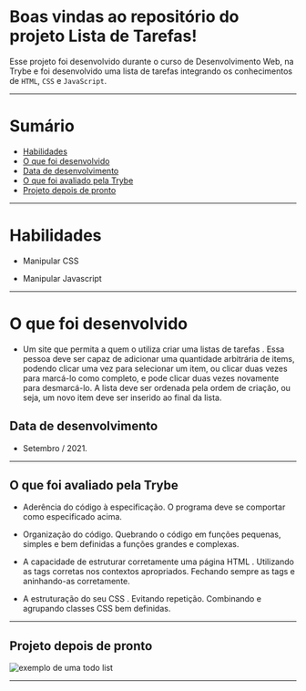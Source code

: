 # Boas vindas ao repositório do projeto Lista de Tarefas!

Esse projeto foi desenvolvido durante o curso de Desenvolvimento Web, na Trybe e foi desenvolvido uma lista de tarefas integrando os conhecimentos de `HTML`, `CSS` e `JavaScript`.

---

# Sumário

- [Habilidades](#habilidades)
- [O que foi desenvolvido](#o-que-foi-desenvolvido)
- [Data de desenvolvimento](#data-de-entrega)
- [O que foi avaliado pela Trybe](#o-que-foi-avaliado-pela-trybe)
- [Projeto depois de pronto](#projeto-depois-de-pronto)

--- 

# Habilidades

- Manipular CSS

- Manipular Javascript

--- 

# O que foi desenvolvido

- Um site que permita a quem o utiliza criar uma listas de tarefas . Essa pessoa deve ser capaz de adicionar uma quantidade arbitrária de items, podendo clicar uma vez para selecionar um item, ou clicar duas vezes para marcá-lo como completo, e pode clicar duas vezes novamente para desmarcá-lo. A lista deve ser ordenada pela ordem de criação, ou seja, um novo item deve ser inserido ao final da lista.

## Data de desenvolvimento

  - Setembro / 2021.

---

## O que foi avaliado pela Trybe

- Aderência do código à especificação. O programa deve se comportar como especificado acima.

- Organização do código. Quebrando o código em funções pequenas, simples e bem definidas a funções grandes e complexas.

- A capacidade de estruturar corretamente uma página HTML . Utilizando as tags corretas nos contextos apropriados. Fechando sempre as tags e aninhando-as corretamente.

- A estruturação do seu CSS . Evitando repetição. Combinando e agrupando classes CSS bem definidas.

---

## Projeto depois de pronto

![exemplo de uma todo list](./todo-list-example.gif)

---
